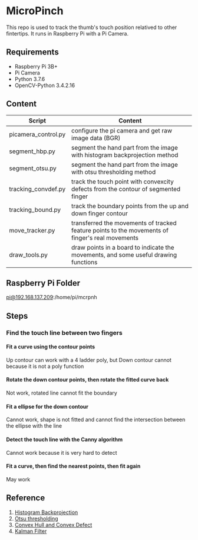 # MicroPinch

This repo is used to track the thumb's touch position relatived to other fintertips. It runs in Raspberry Pi with a Pi Camera.

## Requirements

* Raspberry Pi 3B+
* Pi Camera
* Python 3.7.6
* OpenCV-Python 3.4.2.16

## Content

| Script   | Content   |
|---|---|
| picamera_control.py | configure the pi camera and get raw image data (BGR) |
| segment_hbp.py | segment the hand part from the image with histogram backprojection method |
| segment_otsu.py | segment the hand part from the image with otsu thresholding method |
| tracking_convdef.py | track the touch point with convexcity defects from the contour of segmented finger |
| tracking_bound.py | track the boundary points from the up and down finger contour |
| move_tracker.py | transferred the movements of tracked feature points to the movements of finger's real movements |
| draw_tools.py | draw points in a board to indicate the movements, and some useful drawing functions |

## Raspberry Pi Folder

pi@192.168.137.209:/home/pi/mcrpnh

## Steps

### Find the touch line between two fingers

#### Fit a curve using the contour points

Up contour can work with a 4 ladder poly, but Down contour cannot because it is not a poly function

#### Rotate the down contour points, then rotate the fitted curve back

Not work, rotated line cannot fit the boundary

#### Fit a ellipse for the down contour

Cannot work, shape is not fitted and cannot find the intersection between the ellipse with the line

#### Detect the touch line with the Canny algorithm

Cannot work because it is very hard to detect

#### Fit a curve, then find the nearest points, then fit again

May work


## Reference

1. [Histogram Backprojection](https://docs.opencv.org/master/dc/df6/tutorial_py_histogram_backprojection.html)
2. [Otsu thresholding](http://www.kevinlt.top/2018/10/23/hand_segment/)
3. [Convex Hull and Convex Defect](https://docs.opencv.org/3.4.2/d5/d45/tutorial_py_contours_more_functions.html)
4. [Kalman Filter](https://blog.csdn.net/lwplwf/article/details/74295801)